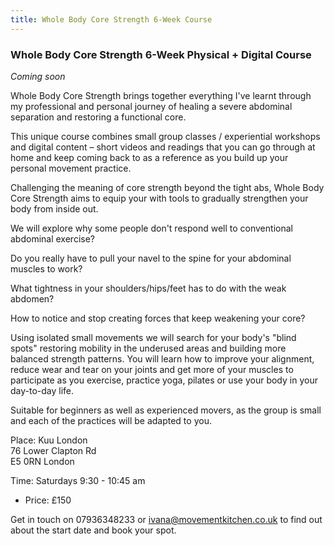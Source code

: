 ```yaml
---
title: Whole Body Core Strength 6-Week Course
---
```


### Whole Body Core Strength 6-Week Physical + Digital Course

_Coming soon_

Whole Body Core Strength brings together everything I've learnt through my
professional and personal journey of healing a severe abdominal separation and
restoring a functional core.

This unique course combines small group classes / experiential workshops and
digital content – short videos and readings that you can go through at home and
keep coming back to as a reference as you build up your personal movement
practice.

Challenging the meaning of core strength beyond the tight abs, Whole Body Core
Strength aims to equip your with tools to gradually strengthen your body from
inside out.

We will explore why some people don't respond well to conventional abdominal
exercise?

Do you really have to pull your navel to the spine for your abdominal muscles to
work?

What tightness in your shoulders/hips/feet has to do with the weak abdomen?

How to notice and stop creating forces that keep weakening your core?

Using isolated small movements we will search for your body's "blind spots"
restoring mobility in the underused areas and building more balanced strength
patterns. You will learn how to improve your alignment, reduce wear and tear on
your joints and get more of your muscles to participate as you exercise,
practice yoga, pilates or use your body in your day-to-day life.

Suitable for beginners as well as experienced movers, as the group is small and
each of the practices will be adapted to you.

Place: Kuu London  
76 Lower Clapton Rd  
E5 0RN London

Time: Saturdays 9:30 - 10:45 am

* Price: £150

Get in touch on 07936348233 or ivana@movementkitchen.co.uk to find out about the
start date and book your spot.
